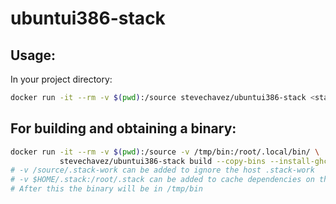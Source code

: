 # ubuntui386-stack

## Usage:

In your project directory: 

```bash 
docker run -it --rm -v $(pwd):/source stevechavez/ubuntui386-stack <stack_command>
``` 

## For building and obtaining a binary:

```bash 
docker run -it --rm -v $(pwd):/source -v /tmp/bin:/root/.local/bin/ \
           stevechavez/ubuntui386-stack build --copy-bins --install-ghc
# -v /source/.stack-work can be added to ignore the host .stack-work
# -v $HOME/.stack:/root/.stack can be added to cache dependencies on the host
# After this the binary will be in /tmp/bin
``` 
